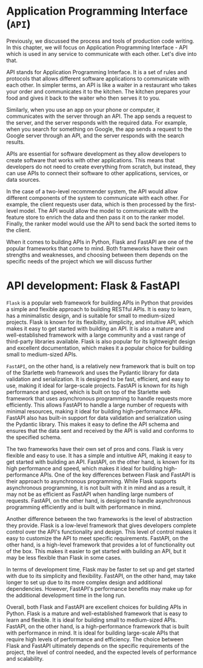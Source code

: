 # Application Programming Interface (`API`)
Previously, we discussed the process and tools of production code writing. In this chapter,
we will focus on Application Programming Interface - API which is used in any service to
communicate with each other. Let's dive into that.


API stands for Application Programming Interface. It is a set of rules and protocols that
allows different software applications to communicate with each other. In simpler terms,
an API is like a waiter in a restaurant who takes your order and communicates it to the kitchen.
The kitchen prepares your food and gives it back to the waiter who then serves it to you.

Similarly, when you use an app on your phone or computer, it communicates with the server
through an API. The app sends a request to the server, and the server responds with the required data.
For example, when you search for something on Google, the app sends a request to the Google server
through an API, and the server responds with the search results.

APIs are essential for software development as they allow developers to create software that works
with other applications. This means that developers do not need to create everything from scratch,
but instead, they can use APIs to connect their software to other applications, services, or data sources.

In the case of a two-level recommender system, the API would allow different components of the system
to communicate with each other. For example, the client requests user data, which is then
processed by the first-level model. The API would allow the model to communicate with the feature
store to enrich the data and then pass it on to the ranker model. Finally, the ranker model would
use the API to send back the sorted items to the client.

When it comes to building APIs in Python, Flask and FastAPI are one of the popular frameworks
that come to mind. Both frameworks have their own strengths and weaknesses, and choosing
between them depends on the specific needs of the project which we will discuss further

# API development: Flask & FastAPI
`Flask` is a popular web framework for building APIs in Python that provides a simple and
flexible approach to building RESTful APIs. It is easy to learn, has a minimalistic design,
and is suitable for small to medium-sized projects. Flask is known for its flexibility,
simplicity, and intuitive API, which makes it easy to get started with building an API.
It is also a mature and well-established framework with a large community and a vast range
of third-party libraries available. Flask is also popular for its lightweight design and
excellent documentation, which makes it a popular choice for building small to medium-sized APIs.

`FastAPI`, on the other hand, is a relatively new framework that is built on top of the Starlette
web framework and uses the Pydantic library for data validation and serialization. It is designed
to be fast, efficient, and easy to use, making it ideal for large-scale projects. FastAPI is known
for its high performance and speed, which is built on top of the Starlette web framework that uses
asynchronous programming to handle requests more efficiently. This allows FastAPI to handle a large
number of requests with minimal resources, making it ideal for building high-performance APIs.
FastAPI also has built-in support for data validation and serialization using the Pydantic library.
This makes it easy to define the API schema and ensures that the data sent and received by the API
is valid and conforms to the specified schema.

The two frameworks have their own set of pros and cons. Flask is very flexible and easy to use.
It has a simple and intuitive API, making it easy to get started with building an API. FastAPI,
on the other hand, is known for its high performance and speed, which makes it ideal for building
high-performance APIs. One of the key differences between Flask and FastAPI is their approach to
asynchronous programming. While Flask supports asynchronous programming, it is not built with it
in mind and as a result, it may not be as efficient as FastAPI when handling large numbers of requests.
FastAPI, on the other hand, is designed to handle asynchronous programming efficiently 
and is built with performance in mind.

Another difference between the two frameworks is the level of abstraction they provide. 
Flask is a low-level framework that gives developers complete control over the API's functionality
and design. This level of control makes it easy to customize the API to meet specific requirements.
FastAPI, on the other hand, is a high-level framework that provides a lot of functionality out of
the box. This makes it easier to get started with building an API, but it may be
less flexible than Flask in some cases.

In terms of development time, Flask may be faster to set up and get started with due to its
simplicity and flexibility. FastAPI, on the other hand, may take longer to set up due to its more
complex design and additional dependencies. However, FastAPI's performance benefits may make up
for the additional development time in the long run.

Overall, both Flask and FastAPI are excellent choices for building APIs in Python. Flask is
a mature and well-established framework that is easy to learn and flexible. It is ideal for building
small to medium-sized APIs. FastAPI, on the other hand, is a high-performance framework that is built
with performance in mind. It is ideal for building large-scale APIs that require high levels of
performance and efficiency. The choice between Flask and FastAPI ultimately depends on the specific
requirements of the project, the level of control needed, and the expected levels of performance and scalability.

